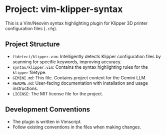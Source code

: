 # Project: vim-klipper-syntax

This is a Vim/Neovim syntax highlighting plugin for Klipper 3D printer
configuration files (`.cfg`).

## Project Structure

- `ftdetect/klipper.vim`: Intelligently detects Klipper configuration files by scanning for specific keywords, improving accuracy.
- `syntax/klipper.vim`: Contains the syntax highlighting rules for the `klipper`
  filetype.
- `GEMINI.md`: This file. Contains project context for the Gemini LLM.
- `README.md`: User-facing documentation with installation and usage instructions.
- `LICENSE`: The MIT license file for the project.

## Development Conventions

- The plugin is written in Vimscript.
- Follow existing conventions in the files when making changes.